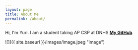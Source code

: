 ```yaml
---
layout: page
title: About Me
permalink: /about/
---
```


Hi, I'm Yuri. I am a student taking AP CSP at DNHS **[My GitHub](https://github.com/yuricoder07)**.

![]({{ site.baseurl }}/images/image.jpeg "image")




